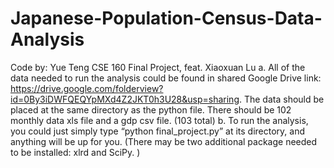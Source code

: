 # Japanese-Population-Census-Data-Analysis
Code by: Yue Teng
CSE 160 Final Project, feat. Xiaoxuan Lu
a.   	All of the data needed to run the analysis could be found in shared Google Drive link:
  https://drive.google.com/folderview?id=0By3iDWFQEQYpMXd4Z2JKT0h3U28&usp=sharing. 
  The data should be placed at the same directory as the python file. 
  There should be 102 monthly data xls file and a gdp csv file. (103 total)
b.  	To run the analysis, you could just simply type “python final_project.py” at its directory,
  and anything will be up for you. (There may be two additional package needed to be installed: xlrd and SciPy. )
